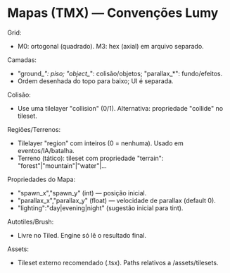 # Mapas (TMX) — Convenções Lumy

Grid:
- M0: ortogonal (quadrado). M3: hex (axial) em arquivo separado.

Camadas:
- "ground_*": piso; "object_*": colisão/objetos; "parallax_*": fundo/efeitos.
- Ordem desenhada do topo para baixo; UI é separada.

Colisão:
- Use uma tilelayer "collision" (0/1). Alternativa: propriedade "collide" no tileset.

Regiões/Terrenos:
- Tilelayer "region" com inteiros (0 = nenhuma). Usado em eventos/IA/batalha.
- Terreno (tático): tileset com propriedade "terrain": "forest"|"mountain"|"water"|...

Propriedades do Mapa:
- "spawn_x","spawn_y" (int) — posição inicial.
- "parallax_x","parallax_y" (float) — velocidade de parallax (default 0).
- "lighting":"day|evening|night" (sugestão inicial para tint).

Autotiles/Brush:
- Livre no Tiled. Engine só lê o resultado final.

Assets:
- Tileset externo recomendado (.tsx). Paths relativos a /assets/tilesets.
